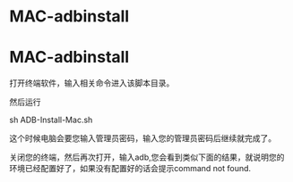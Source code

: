 # MAC-adbinstall
# MAC-adbinstall
打开终端软件，输入相关命令进入该脚本目录。

然后运行 

sh ADB-Install-Mac.sh


这个时候电脑会要您输入管理员密码，输入您的管理员密码后继续就完成了。

关闭您的终端，然后再次打开，输入adb,您会看到类似下面的结果，就说明您的环境已经配置好了，如果没有配置好的话会提示command not found.
